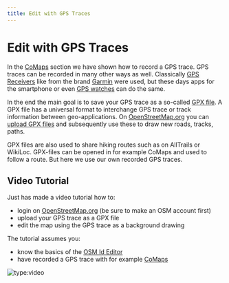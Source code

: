 ```yaml
---
title: Edit with GPS Traces
---
```

# Edit with GPS Traces

In the [CoMaps](../apps/comaps.md) section we have shown how to record a GPS trace.
GPS traces can be recorded in many other ways as well. Classically [GPS Receivers](https://en.wikipedia.org/wiki/Satellite_navigation_device)
like from the brand [Garmin](https://www.garmin.com/) were
used, but these days apps for the smartphone or even [GPS watches](https://en.wikipedia.org/wiki/GPS_watch) can do the same.

In the end the main goal is to save your GPS trace as a so-called [GPX file](https://wiki.openstreetmap.org/wiki/GPX). A GPX file
has a universal format to interchange GPS trace or track information between geo-applications.
On [OpenStreetMap.org](https://openstreetmap.org) you can [upload GPX files](https://wiki.openstreetmap.org/wiki/Upload_GPS_tracks) and subsequently 
use these to draw new roads, tracks, paths. 

GPX files are also used to share hiking routes such as on AllTrails or WikiLoc. GPX-files can be opened
in for example CoMaps and used to follow a route. But here we use our own recorded GPS traces.

## Video Tutorial

Just has made a video tutorial how to:

* login on [OpenStreetMap.org](https://openstreetmap.org) (be sure to make an OSM account first)
* upload your GPS trace as a GPX file
* edit the map using the GPS trace as a background drawing

The tutorial assumes you:

* know the basics of the [OSM Id Editor](https://learnosm.org/en/beginner/id-editor/)
* have recorded a GPS trace with for example [CoMaps](../apps/comaps.md) 

![type:video](https://www.youtube.com/embed/tFRdTX6xq_4)
